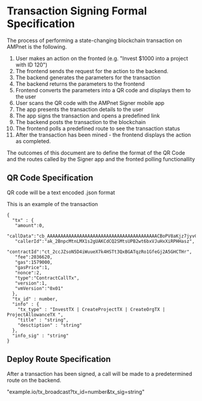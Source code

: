 # Transaction Signing Formal Specification

The process of performing a state-changing blockchain transaction on AMPnet is the following. 

1. User makes an action on the fronted (e.g. "Invest $1000 into a project with ID 120")
2. The frontend sends the request for the action to the backend.
3. The backend generates the parameters for the transaction
4. The backend returns the parameters to the frontend
5. Frontend converts the parameters into a QR code and displays them to the user
6. User scans the QR code with the AMPnet Signer mobile app
7. The app presents the transaction details to the user
8. The app signs the transaction and opens a predefined link
9. The backend posts the transaction to the blockchain
10. The frontend polls a predefined route to see the transaction status
11. After the transaction has been mined - the frontend displays the action as completed.

The outcomes of this document are to define the format of the QR Code and the routes called by the Signer app and the fronted
polling functionallity

## QR Code Specification

QR code will be a text encoded .json format

This is an example of the transaction
```
{
  "tx" : {
   "amount":0,
   "callData":"cb_AAAAAAAAAAAAAAAAAAAAAAAAAAAAAAAAAAAAAAAAACBoPV8aKjz7jyvC9VB7SMH8SDmH6BPI7MqYTKloBqmOkwAAAAAAAAAAAAAAAAAAAAAAAAAAAAAAAAAAAAAAAABgAAAAAAAAAAAAAAAAAAAAAAAAAAAAAAAAAAAAAAAAAAEAAAAAAAAAAAAAAAAAAAAAAAAAAAAAAAAAAAAAAAAADwAAAAAAAAAAAAAAAAAAAAAAAAAAAAAAAAAAAAAAAADAAAAAAAAAAAAAAAAAAAAAAAAAAAAAAAAAAAAAAAAAAC5RbVVYaDJmRFJKdTVQUDh3V3Z0VTU1VlBDZXJ1ekZKcGJCcVdQRkJQQUtLRVhoAAAAAAAAAAAAAAAAAAAAAAAAM4IA0Q==",
   "callerId":"ak_2BnpcMtnLMX1s2gUAKCdCQ2SMtsUPB2wt6bxVJuHxXiRPHHasz",
   "contractId":"ct_2ccJZsoN5D4iWuueX7k4HSTt3QxBGATqzRo1GfeGj2A5GHCTHr",
   "fee":2036620,
   "gas":1579000,
   "gasPrice":1,
   "nonce":2,
   "type":"ContractCallTx",
   "version":1,
   "vmVersion":"0x01"  
  },
  "tx_id" : number,
  "info" : {
    "tx_type" : "InvestTX | CreateProjectTX | CreateOrgTX | ProjectAllowanceTX ",
    "title" : "string",
    "desctiption" : "string"
  },
  "info_sig" : "string"
}
```

## Deploy Route Specification

After a transaction has been signed, a call will be made to a predetermined route on the backend. 

"example.io/tx_broadcast?tx_id=number&tx_sig=string"







